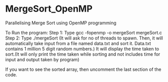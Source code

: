 # MergeSort_OpenMP
Parallelising Merge Sort using OpenMP programming



To Run the program:
Step 1: Type gcc -fopenmp -o mergeSort mergeSort.c
Step 2: Type ./mergeSort (It will ask for no of threads to spawn. Then, it will automatically take input from a file named data.txt and sort it. Data.txt contains 1 million 5 digit random numbers.)
It will display the time taken to sort.(It will only print the time taken while sorting and not includes time for input and output taken by program)


If you want to see the sorted array, then uncomment the last section of the code.

